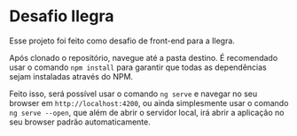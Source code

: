 # Desafio Ilegra

Esse projeto foi feito como desafio de front-end para a Ilegra.

Após clonado o repositório, navegue até a pasta destino. É recomendado usar o comando `npm install` para garantir que todas as dependências sejam instaladas através do NPM.

Feito isso, será possível usar o comando `ng serve` e navegar no seu browser em `http://localhost:4200`, ou ainda simplesmente usar o comando `ng serve --open`, que além de abrir o servidor local, irá abrir a aplicação no seu browser padrão automaticamente.